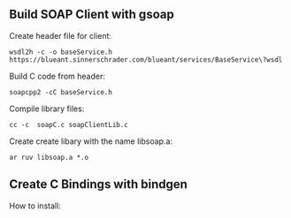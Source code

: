 ## Build SOAP Client with gsoap

Create header file for client:

`wsdl2h -c -o baseService.h https://blueant.sinnerschrader.com/blueant/services/BaseService\?wsdl`

Build C code from header:

`soapcpp2 -cC baseService.h`

Compile library files:

`cc -c  soapC.c soapClientLib.c`

Create create libary with the name libsoap.a:

`ar ruv libsoap.a *.o`

## Create C Bindings with bindgen

How to install: 